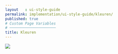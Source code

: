 ```yaml
---
layout   : ui-style-guide
permalink: implementation/ui-style-guide/kleuren/
published: true
# Custom Page Variables
# ─────────────────────
title: Kleuren
---
```

<img src="../../../assets/images/kleur.png">